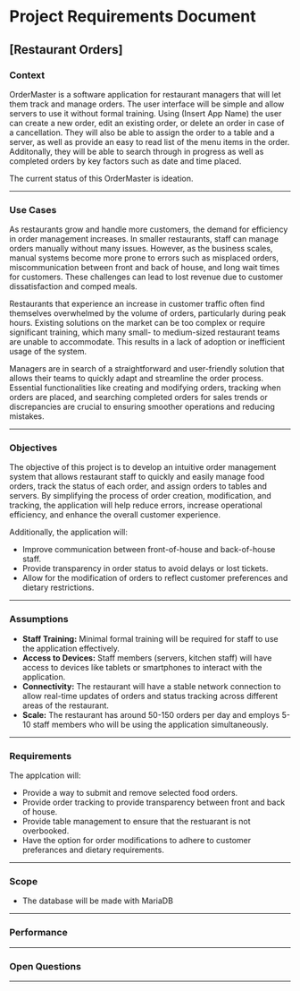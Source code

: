 # Project Requirements Document

## [Restaurant Orders]

### Context

OrderMaster is a software application for restaurant managers that will let them track and manage orders. The user interface will be simple and allow servers to use it without formal training. Using (Insert App Name) the user can create a new order, edit an existing order, or delete an order in case of a cancellation. They will also be able to assign the order to a table and a server, as well as provide an easy to read list of the menu items in the order. Additonally, they will be able to search through in progress as well as completed orders by key factors such as date and time placed.

The current status of this OrderMaster is ideation.

***

### Use Cases

As restaurants grow and handle more customers, the demand for efficiency in order management increases. In smaller restaurants, staff can manage orders manually without many issues. However, as the business scales, manual systems become more prone to errors such as misplaced orders, miscommunication between front and back of house, and long wait times for customers. These challenges can lead to lost revenue due to customer dissatisfaction and comped meals.

Restaurants that experience an increase in customer traffic often find themselves overwhelmed by the volume of orders, particularly during peak hours. Existing solutions on the market can be too complex or require significant training, which many small- to medium-sized restaurant teams are unable to accommodate. This results in a lack of adoption or inefficient usage of the system.

Managers are in search of a straightforward and user-friendly solution that allows their teams to quickly adapt and streamline the order process. Essential functionalities like creating and modifying orders, tracking when orders are placed, and searching completed orders for sales trends or discrepancies are crucial to ensuring smoother operations and reducing mistakes.

***

### Objectives

The objective of this project is to develop an intuitive order management system that allows restaurant staff to quickly and easily manage food orders, track the status of each order, and assign orders to tables and servers. By simplifying the process of order creation, modification, and tracking, the application will help reduce errors, increase operational efficiency, and enhance the overall customer experience.

Additionally, the application will:
- Improve communication between front-of-house and back-of-house staff.
- Provide transparency in order status to avoid delays or lost tickets.
- Allow for the modification of orders to reflect customer preferences and dietary restrictions.

***

### Assumptions

- **Staff Training:** Minimal formal training will be required for staff to use the application effectively.
- **Access to Devices:** Staff members (servers, kitchen staff) will have access to devices like tablets or smartphones to interact with the application.
- **Connectivity:** The restaurant will have a stable network connection to allow real-time updates of orders and status tracking across different areas of the restaurant.
- **Scale:** The restaurant has around 50-150 orders per day and employs 5-10 staff members who will be using the application simultaneously.

***

### Requirements
The applcation will:
- Provide a way to submit and remove selected food orders.
- Provide order tracking to provide transparency between front and back of house.
- Provide table management to ensure that the restuarant is not overbooked.
- Have the option for order modifications to adhere to customer preferances and dietary requirements.
***

### Scope
- The database will be made with MariaDB
***

### Performance

***

### Open Questions

***
